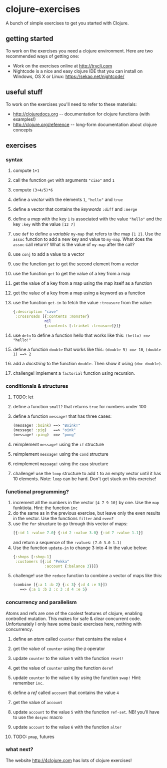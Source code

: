 # clojure-exercises

A bunch of simple exercises to get you started with Clojure.

## getting started

To work on the exercises you need a clojure environment. Here are
two recommended ways of getting one:

- Work on the exercises online at http://tryclj.com
- Nightcode is a nice and easy clojure IDE that you can install on
  Windows, OS X or Linux: https://sekao.net/nightcode/

## useful stuff

To work on the exercises you'll need to refer to these materials:

- http://clojuredocs.org -- documentation for clojure functions (with examples!)
- http://clojure.org/reference -- long-form documentation about clojure concepts

## exercises

### syntax

1. compute `1+1`
1. call the function `get` with arguments `"ciao"` and `1`
1. compute `(3+4/5)*6`

1. define a _vector_ with the elements `1`, `"hello"` and `true`
1. define a vector that contains the _keywords_ `:diff` and `:merge`

1. define a _map_ with the key `1` is associated with the value `"hello"` and the key `:key`
   with the value `[13 7]`

1. use `def` to define a _variable_ `my-map` that refers to the map `{1 2}`.
   Use the `assoc` function to add a new key and value to `my-map`. What does
   the `assoc` call return?  What is the value of `my-map` after the call?

1. use `conj` to add a value to a vector
1. use the function `get` to get the second element from a vector
1. use the function `get` to get the value of a key from a map
1. get the value of a key from a map using the map itself as a function
1. get the value of a key from a map using a keyword as a function

1. use the function `get-in` to fetch the value `:treasure` from the value:

   ```clojure
   {:description "cave"
    :crossroads [{:contents :monster}
                 nil
                 {:contents [:trinket :treasure]}]}
   ```

1. use `defn` to define a function hello that works like this: `(hello) ==> "hello!"`
1. define a function `double` that works like this: `(double 5) ==> 10`, `(double 1) ==> 2`
1. add a _docstring_ to the function `double`. Then show it using `(doc double)`.
1. challenge! implement a `factorial` function using recursion.

### conditionals & structures

1. TODO: let

1. define a function `small?` that returns `true` for numbers under 100
1. define a function `message!` that has three cases:

   ```clojure
   (message! :boink) ==> "Boink!"
   (message! :pig)   ==> "oink"
   (message! :ping)  ==> "pong"
   ```

1. reimplement `message!` using the `if` structure
1. reimplement `message!` using the `cond` structure
1. reimplement `message!` using the `case` structure

1. challenge! use the `loop` structure to add `1` to an empty vector until it has 10 elements.
   Note: `loop` can be hard. Don't get stuck on this exercise!

### functional programming?

1. increment all the numbers in the vector `[4 7 9 10]` by one. Use
   the `map` funktiota. Hint: the function `inc`
1. do the same as in the previous exercise, but leave only the even results in the vector.
   Use the functions `filter` and `even?`
1. use the `for` structure to go through this vector of maps:
   ```clojure
   [{:id 1 :value 7.0} {:id 2 :value 3.0} {:id 7 :value 1.1}]
   ```
   and return a sequence of the `:value`s: `(7.0 3.0 1.1)`
1. Use the function `update-in` to change 3 into 4 in the value below:
   ```clojure
   {:shops [:shop-1]
    :customers [{:id "Pekka"
                 :account {:balance 3}}]}
   ```
1. challenge! use the `reduce` function to combine a vector of maps like this:
   ```clojure
   (combine [{:a 1 :b 2} {:c 3} {:d 4 :e 5}])
      ==> {:a 1 :b 2 :c 3 :d 4 :e 5}
   ```

### concurrency and parallelism

Atoms and refs are one of the coolest features of clojure, enabling
controlled mutation. This makes for safe & clear concurrent code.
Unfortunately I only have some basic exercises here, nothing with
concurrency.

1. define an _atom_ called `counter` that contains the value `4`
1. get the value of `counter` using the `@` operator
1. update `counter` to the value `5` with the function `reset!`
1. get the value of `counter` using the function `deref`
1. update `counter` to the value `6` by using the function `swap!`
   Hint: remember `inc`.

1. define a _ref_ called `account` that contains the value `4`
1. get the value of `account`
1. update `account` to the value `5` with the function `ref-set`.
   NB! you'll have to use the `dosync` macro
1. update `account` to the value `6` with the function `alter`

1. TODO: `pmap`, futures

### what next?

The website http://4clojure.com has lots of clojure exercises!
